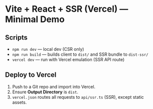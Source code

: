 # Vite + React + SSR (Vercel) — Minimal Demo

## Scripts
- `npm run dev` — local dev (CSR only)
- `npm run build` — builds client to `dist/` and SSR bundle to `dist-ssr/`
- `vercel dev` — run with Vercel emulation (SSR API route)

## Deploy to Vercel
1. Push to a Git repo and import into Vercel.
2. Ensure **Output Directory** is `dist`.
3. `vercel.json` routes all requests to `api/ssr.ts` (SSR), except static assets.
